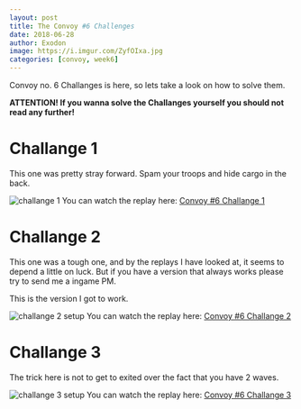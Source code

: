 ```yaml
---
layout: post
title: The Convoy #6 Challenges
date: 2018-06-28
author: Exodon
image: https://i.imgur.com/ZyfOIxa.jpg
categories: [convoy, week6]
---
```


Convoy no. 6 Challanges is here, so lets take a look on how to solve them.

 **ATTENTION! If you wanna solve the Challanges yourself you should not read any further!**

 # Challange 1

 This one was pretty stray forward. Spam your troops and hide cargo in the back.

 ![challange 1](https://i.imgur.com/pDnF0wp.jpg)
 You can watch the replay here: [Convoy #6 Challange 1](https://www.youtube.com/watch?v=6NsWWa1Y7C4&t=21s)

 # Challange 2

 This one was a tough one, and by the replays I have looked at, it seems to depend a little on luck. But if you have a version that always works please try to send me a ingame PM.

 This is the version I got to work.

 ![challange 2 setup](https://i.imgur.com/g4VzsPj.jpg)
 You can watch the replay here: [Convoy #6 Challange 2](https://www.youtube.com/watch?v=M46kenXndgU&t=23s)

 # Challange 3

 The trick here is not to get to exited over the fact that you have 2 waves.

 ![challange 3 setup](https://i.imgur.com/jrnJVnO.jpg)
 You can watch the replay here: [Convoy #6 Challange 3](https://www.youtube.com/watch?v=h5FsnSl-zxs)
